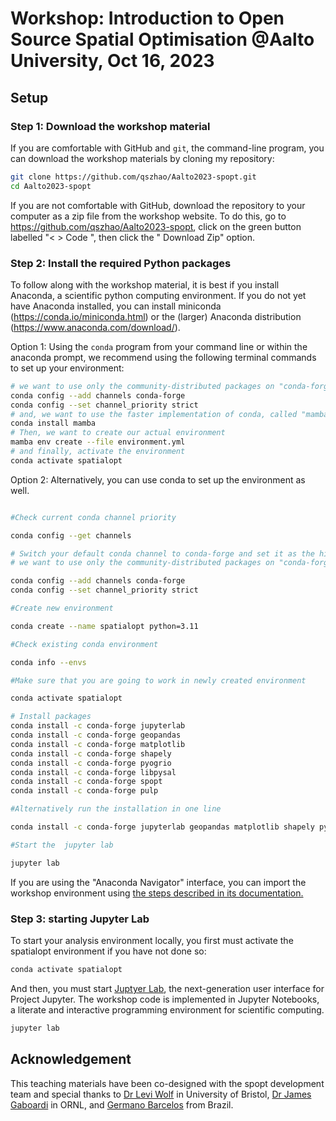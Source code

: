 # Workshop: Introduction to Open Source Spatial Optimisation @Aalto University, Oct 16, 2023

## Setup

### Step 1: Download the workshop material

If you are comfortable with GitHub and `git`, the command-line program, you can download the workshop materials by cloning my repository:

```sh
git clone https://github.com/qszhao/Aalto2023-spopt.git
cd Aalto2023-spopt
```

If you are not comfortable with GitHub, download the repository to your computer as a zip file from the workshop website. To do this, go to <https://github.com/qszhao/Aalto2023-spopt>, click on the green button labelled "< > Code <i class="fa-regular fa-angle-down"></i>", then click the "<i class="fa-regular fa-file-zipper"></i> Download Zip" option. 

### Step 2: Install the required Python packages

To follow along with the workshop material, it is best if you install Anaconda, a scientific python computing environment. If you do not yet have Anaconda installed, you can install miniconda
(<https://conda.io/miniconda.html>) or the (larger) Anaconda distribution (<https://www.anaconda.com/download/>). 

Option 1: 
Using the `conda` program from your command line or within the anaconda prompt, we recommend using the following terminal commands to set up your environment: 

```bash
# we want to use only the community-distributed packages on "conda-forge" 
conda config --add channels conda-forge
conda config --set channel_priority strict
# and, we want to use the faster implementation of conda, called "mamba"
conda install mamba
# Then, we want to create our actual environment
mamba env create --file environment.yml
# and finally, activate the environment
conda activate spatialopt
```
Option 2:
Alternatively, you can use conda to set up the environment as well.

```bash

#Check current conda channel priority

conda config --get channels

# Switch your default conda channel to conda-forge and set it as the highest priority
# we want to use only the community-distributed packages on "conda-forge" 

conda config --add channels conda-forge 
conda config --set channel_priority strict

#Create new environment

conda create --name spatialopt python=3.11

#Check existing conda environment

conda info --envs

#Make sure that you are going to work in newly created environment

conda activate spatialopt

# Install packages
conda install -c conda-forge jupyterlab
conda install -c conda-forge geopandas
conda install -c conda-forge matplotlib
conda install -c conda-forge shapely
conda install -c conda-forge pyogrio
conda install -c conda-forge libpysal
conda install -c conda-forge spopt
conda install -c conda-forge pulp

#Alternatively run the installation in one line

conda install -c conda-forge jupyterlab geopandas matplotlib shapely pyogrio libpysal spopt pulp  

#Start the  jupyter lab

jupyter lab

```

If you are using the "Anaconda Navigator" interface, you can import the workshop environment using [the steps described in its documentation.](https://docs.anaconda.com/free/navigator/tutorials/manage-environments/#importing-an-environment)

### Step 3: starting Jupyter Lab

To start your analysis environment locally, you first must activate the spatialopt environment if you have not done so: 
```bash
conda activate spatialopt
```

And then, you must start [Juptyer Lab](https://jupyterlab.readthedocs.io/en/stable/), the next-generation user interface for Project Jupyter. The workshop code is implemented in Jupyter Notebooks, a literate and interactive programming environment for scientific computing.

```bash
jupyter lab
```

## Acknowledgement

This teaching materials have been co-designed with the spopt development team and special thanks to [Dr Levi Wolf](https://www.bristol.ac.uk/people/person/Levi-Wolf-6fd84b18-4172-4b27-aac9-55092de68fdc/) in University of Bristol, [Dr James Gaboardi](https://www.ornl.gov/staff-profile/james-d-gaboardi) in ORNL, and [Germano Barcelos](https://github.com/gegen07) from Brazil. 
 
